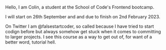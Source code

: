 Hello, I am Colin, a student at the School of Code's Frontend bootcamp.

I will start on 26th September and and due to finish on 2nd February 2023.

On Twitter I am @falsestartcoder, so called because I have tried to start codign before but always somehow get stuck when it comes to committing to larger projects. I see this course as a way to get out of, for want of a better word, tutorial hell.
